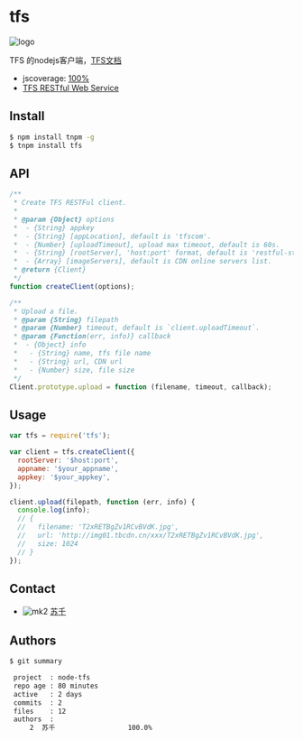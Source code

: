 tfs
=======

![logo](http://gitlab.alibaba-inc.com/node-tfs/blob/master/logo.png)

TFS 的nodejs客户端，[TFS文档](http://baike.corp.taobao.com/index.php/CS_RD/tfs_new)

* jscoverage: [100%](http://fengmk2.github.com/coverage/node-tfs.html)
* [TFS RESTful Web Service](http://baike.corp.taobao.com/index.php/CS_RD/tfs/use_web_service)

## Install

```bash
$ npm install tnpm -g
$ tnpm install tfs
```

## API

```js
/**
 * Create TFS RESTFul client.
 * 
 * @param {Object} options
 *  - {String} appkey
 *  - {String} [appLocation], default is 'tfscom'.
 *  - {Number} [uploadTimeout], upload max timeout, default is 60s.
 *  - {String} [rootServer], 'host:port' format, default is 'restful-store.vip.tbsite.net:3800'.
 *  - {Array} [imageServers], default is CDN online servers list.
 * @return {Client}
 */
function createClient(options);

/**
 * Upload a file.
 * @param {String} filepath
 * @param {Number} timeout, default is `client.uploadTimeout`.
 * @param {Function(err, info)} callback
 *  - {Object} info
 *   - {String} name, tfs file name
 *   - {String} url, CDN url
 *   - {Number} size, file size
 */
Client.prototype.upload = function (filename, timeout, callback);
```

## Usage

```js
var tfs = require('tfs');

var client = tfs.createClient({
  rootServer: '$host:port',
  appname: '$your_appname',
  appkey: '$your_appkey',
});

client.upload(filepath, function (err, info) {
  console.log(info);
  // { 
  //   filename: 'T2xRETBgZv1RCvBVdK.jpg', 
  //   url: 'http://img01.tbcdn.cn/xxx/T2xRETBgZv1RCvBVdK.jpg',
  //   size: 1024
  // }
});
```

## Contact

* ![mk2](http://aita.alibaba-inc.com/avatar/4451-180-20110818155148.jpeg) [苏千](http://aita.alibaba-inc.com/043624)

## Authors

```bash
$ git summary 

 project  : node-tfs
 repo age : 80 minutes
 active   : 2 days
 commits  : 2
 files    : 12
 authors  : 
     2  苏千                  100.0%
```